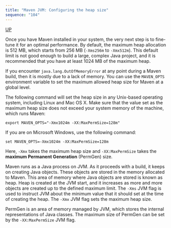 ```yaml
---
title: "Maven JVM: Configuring the heap size"
sequence: "104"
---
```


[UP](/maven.html)


Once you have Maven installed in your system, the very next step is to fine-tune it for an optimal performance.
By default, the maximum heap allocation is 512 MB, which starts from 256 MB (`-Xms256m` to `-Xmx512m`).
This default limit is not good enough to build a large, complex Java project,
and it is recommended that you have at least 1024 MB of the maximum heap.

If you encounter `java.lang.OutOfMemoryError` at any point during a Maven build,
then it is mostly due to a lack of memory.
You can use the `MAVEN_OPTS` environment variable to set the maximum allowed heap size for Maven at a global level.

The following command will set the heap size in any Unix-based operating system, including Linux and Mac OS X.
Make sure that the value set as the maximum heap size does not exceed your system memory of the machine, which runs Maven:

```text
export MAVEN_OPTS="-Xmx1024m -XX:MaxPermSize=128m"
```

If you are on Microsoft Windows, use the following command:

```text
set MAVEN_OPTS=-Xmx1024m -XX:MaxPermSize=128m
```

Here, `-Xmx` takes the maximum heap size and `-XX:MaxPermSize` takes the **maximum Permanent Generation** (PermGen) size.


Maven runs as a Java process on JVM.
As it proceeds with a build, it keeps on creating Java objects.
These objects are stored in the memory allocated to Maven.
This area of memory where Java objects are stored is known as heap.
Heap is created at the JVM start, and
it increases as more and more objects are created up to the defined maximum limit.
The `-Xms` JVM flag is used to instruct JVM about the minimum value
that it should set at the time of creating the heap.
The `-Xmx` JVM flag sets the maximum heap size.

PermGen is an area of memory managed by JVM,
which stores the internal representations of Java classes.
The maximum size of PermGen can be set by the `-XX:MaxPermSize` JVM flag.
